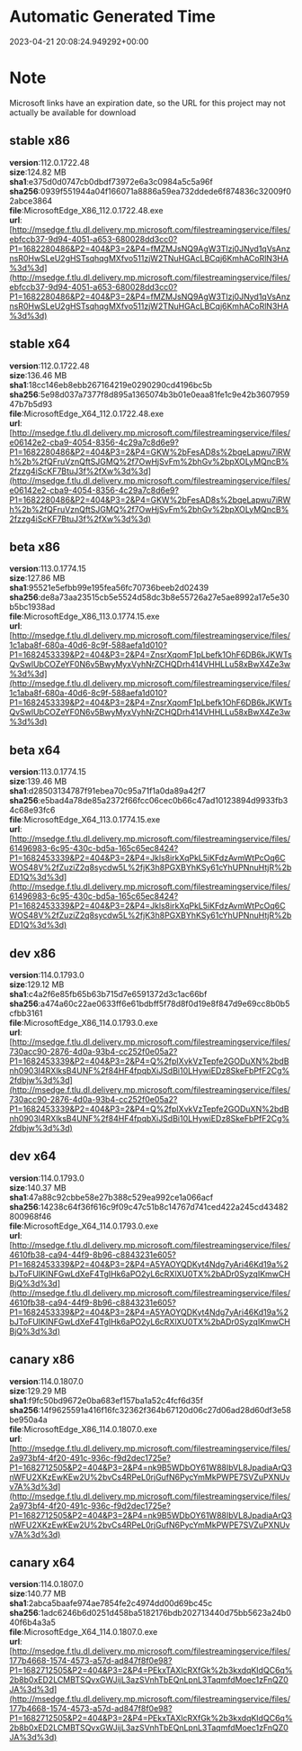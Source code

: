 # Automatic Generated Time
2023-04-21 20:08:24.949292+00:00

# Note
Microsoft links have an expiration date, so the URL for this project may not actually be available for download

## stable x86
**version**:112.0.1722.48  
**size**:124.82 MB  
**sha1**:e375d0d0747cb0dbdf73972e6a3c0984a5c5a96f  
**sha256**:0939f551944a04f166071a8886a59ea732ddede6f874836c32009f02abce3864  
**file**:MicrosoftEdge_X86_112.0.1722.48.exe  
**url**:[http://msedge.f.tlu.dl.delivery.mp.microsoft.com/filestreamingservice/files/ebfccb37-9d94-4051-a653-680028dd3cc0?P1=1682280486&P2=404&P3=2&P4=fMZMJsNQ9AgW3Tlzj0JNyd1qVsAnznsR0HwSLeU2gHSTsqhqgMXfvo511zjW2TNuHGAcLBCqj6KmhACoRlN3HA%3d%3d](http://msedge.f.tlu.dl.delivery.mp.microsoft.com/filestreamingservice/files/ebfccb37-9d94-4051-a653-680028dd3cc0?P1=1682280486&P2=404&P3=2&P4=fMZMJsNQ9AgW3Tlzj0JNyd1qVsAnznsR0HwSLeU2gHSTsqhqgMXfvo511zjW2TNuHGAcLBCqj6KmhACoRlN3HA%3d%3d)  

## stable x64
**version**:112.0.1722.48  
**size**:136.46 MB  
**sha1**:18cc146eb8ebb267164219e0290290cd4196bc5b  
**sha256**:5e98d037a7377f8d895a1365074b3b01e0eaa81fe1c9e42b360795947b7b5d93  
**file**:MicrosoftEdge_X64_112.0.1722.48.exe  
**url**:[http://msedge.f.tlu.dl.delivery.mp.microsoft.com/filestreamingservice/files/e06142e2-cba9-4054-8356-4c29a7c8d6e9?P1=1682280486&P2=404&P3=2&P4=GKW%2bFesAD8s%2bqeLapwu7iRWh%2b%2fQFruVznQftSJGMQ%2f7OwHjSvFm%2bhGv%2bpXOLyMQncB%2fzzg4iScKF7BtuJ3f%2fXw%3d%3d](http://msedge.f.tlu.dl.delivery.mp.microsoft.com/filestreamingservice/files/e06142e2-cba9-4054-8356-4c29a7c8d6e9?P1=1682280486&P2=404&P3=2&P4=GKW%2bFesAD8s%2bqeLapwu7iRWh%2b%2fQFruVznQftSJGMQ%2f7OwHjSvFm%2bhGv%2bpXOLyMQncB%2fzzg4iScKF7BtuJ3f%2fXw%3d%3d)  

## beta x86
**version**:113.0.1774.15  
**size**:127.86 MB  
**sha1**:95521e5efbb99e195fea56fc70736beeb2d02439  
**sha256**:de8a73aa23515cb5e5524d58dc3b8e55726a27e5ae8992a17e5e30b5bc1938ad  
**file**:MicrosoftEdge_X86_113.0.1774.15.exe  
**url**:[http://msedge.f.tlu.dl.delivery.mp.microsoft.com/filestreamingservice/files/1c1aba8f-680a-40d6-8c9f-588aefa1d010?P1=1682453339&P2=404&P3=2&P4=ZnsrXqomF1pLbefk1OhF6DB6kJKWTsQvSwlUbCOZeYF0N6v5BwyMyxVyhNrZCHQDrh414VHHLLu58xBwX4Ze3w%3d%3d](http://msedge.f.tlu.dl.delivery.mp.microsoft.com/filestreamingservice/files/1c1aba8f-680a-40d6-8c9f-588aefa1d010?P1=1682453339&P2=404&P3=2&P4=ZnsrXqomF1pLbefk1OhF6DB6kJKWTsQvSwlUbCOZeYF0N6v5BwyMyxVyhNrZCHQDrh414VHHLLu58xBwX4Ze3w%3d%3d)  

## beta x64
**version**:113.0.1774.15  
**size**:139.46 MB  
**sha1**:d28503134787f91ebea70c95a71f1a0da89a42f7  
**sha256**:e5bad4a78de85a2372f66fcc06cec0b66c47ad10123894d9933fb34c68e93fc6  
**file**:MicrosoftEdge_X64_113.0.1774.15.exe  
**url**:[http://msedge.f.tlu.dl.delivery.mp.microsoft.com/filestreamingservice/files/61496983-6c95-430c-bd5a-165c65ec8424?P1=1682453339&P2=404&P3=2&P4=Jkls8irkXqPkL5iKFdzAvmWtPcOq6CWOS48V%2fZuziZ2q8sycdw5L%2fjK3h8PGXBYhKSy61cYhUPNnuHtjR%2bED1Q%3d%3d](http://msedge.f.tlu.dl.delivery.mp.microsoft.com/filestreamingservice/files/61496983-6c95-430c-bd5a-165c65ec8424?P1=1682453339&P2=404&P3=2&P4=Jkls8irkXqPkL5iKFdzAvmWtPcOq6CWOS48V%2fZuziZ2q8sycdw5L%2fjK3h8PGXBYhKSy61cYhUPNnuHtjR%2bED1Q%3d%3d)  

## dev x86
**version**:114.0.1793.0  
**size**:129.12 MB  
**sha1**:c4a2f6e85fb65b63b715d7e6591372d3c1ac66bf  
**sha256**:a474a60c22ae0633ff6e61bdbff5f78d8f0d19e8f847d9e69cc8b0b5cfbb3161  
**file**:MicrosoftEdge_X86_114.0.1793.0.exe  
**url**:[http://msedge.f.tlu.dl.delivery.mp.microsoft.com/filestreamingservice/files/730acc90-2876-4d0a-93b4-cc252f0e05a2?P1=1682453339&P2=404&P3=2&P4=Q%2fpIXvkVzTepfe2GODuXN%2bdBnh0903I4RXlksB4UNF%2f84HF4fpqbXiJSdBi10LHywiEDz8SkeFbPfF2Cg%2fdbjw%3d%3d](http://msedge.f.tlu.dl.delivery.mp.microsoft.com/filestreamingservice/files/730acc90-2876-4d0a-93b4-cc252f0e05a2?P1=1682453339&P2=404&P3=2&P4=Q%2fpIXvkVzTepfe2GODuXN%2bdBnh0903I4RXlksB4UNF%2f84HF4fpqbXiJSdBi10LHywiEDz8SkeFbPfF2Cg%2fdbjw%3d%3d)  

## dev x64
**version**:114.0.1793.0  
**size**:140.37 MB  
**sha1**:47a88c92cbbe58e27b388c529ea992ce1a066acf  
**sha256**:14238c64f36f616c9f09c47c51b8c14767d741ced422a245cd43482800968f46  
**file**:MicrosoftEdge_X64_114.0.1793.0.exe  
**url**:[http://msedge.f.tlu.dl.delivery.mp.microsoft.com/filestreamingservice/files/4610fb38-ca94-44f9-8b96-c8843231e605?P1=1682453339&P2=404&P3=2&P4=A5YAOYQDKyt4Ndg7yAri46Kd19a%2bJToFUIKlNFGwLdXeF4TgIHk6aPO2yL6cRXlXU0TX%2bADr0SyzqIKmwCHBjQ%3d%3d](http://msedge.f.tlu.dl.delivery.mp.microsoft.com/filestreamingservice/files/4610fb38-ca94-44f9-8b96-c8843231e605?P1=1682453339&P2=404&P3=2&P4=A5YAOYQDKyt4Ndg7yAri46Kd19a%2bJToFUIKlNFGwLdXeF4TgIHk6aPO2yL6cRXlXU0TX%2bADr0SyzqIKmwCHBjQ%3d%3d)  

## canary x86
**version**:114.0.1807.0  
**size**:129.29 MB  
**sha1**:f9fc50bd9672e0ba683ef157ba1a52c4fcf6d35f  
**sha256**:14f9625591a416f16fc32362f364b67120d06c27d06ad28d60df3e58be950a4a  
**file**:MicrosoftEdge_X86_114.0.1807.0.exe  
**url**:[http://msedge.f.tlu.dl.delivery.mp.microsoft.com/filestreamingservice/files/2a973bf4-4f20-491c-936c-f9d2dec1725e?P1=1682712505&P2=404&P3=2&P4=nk9B5WDbOY61W88IbVL8JpadiaArQ3nWFU2XKzEwKEw2U%2bvCs4RPeL0rjGufN6PycYmMkPWPE7SVZuPXNUvv7A%3d%3d](http://msedge.f.tlu.dl.delivery.mp.microsoft.com/filestreamingservice/files/2a973bf4-4f20-491c-936c-f9d2dec1725e?P1=1682712505&P2=404&P3=2&P4=nk9B5WDbOY61W88IbVL8JpadiaArQ3nWFU2XKzEwKEw2U%2bvCs4RPeL0rjGufN6PycYmMkPWPE7SVZuPXNUvv7A%3d%3d)  

## canary x64
**version**:114.0.1807.0  
**size**:140.77 MB  
**sha1**:2abca5baafe974ae7854fe2c4974dd00d69bc45c  
**sha256**:1adc6246b6d0251d458ba5182176bdb202713440d75bb5623a24b040f6b4a3a5  
**file**:MicrosoftEdge_X64_114.0.1807.0.exe  
**url**:[http://msedge.f.tlu.dl.delivery.mp.microsoft.com/filestreamingservice/files/177b4668-1574-4573-a57d-ad847f8f0e98?P1=1682712505&P2=404&P3=2&P4=PEkxTAXlcRXfGk%2b3kxdqKIdQC6q%2b8b0xED2LCMBTSQvxGWJijL3azSVnhTbEQnLpnL3TaqmfdMoec1zFnQZ0JA%3d%3d](http://msedge.f.tlu.dl.delivery.mp.microsoft.com/filestreamingservice/files/177b4668-1574-4573-a57d-ad847f8f0e98?P1=1682712505&P2=404&P3=2&P4=PEkxTAXlcRXfGk%2b3kxdqKIdQC6q%2b8b0xED2LCMBTSQvxGWJijL3azSVnhTbEQnLpnL3TaqmfdMoec1zFnQZ0JA%3d%3d)  

